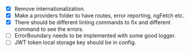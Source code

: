 - [x] Remove internationalization.
- [x] Make a providers folder to have routes, error reporting, ngFetch etc.
- [x] There should be different linting commands to fix and different command to see the errors.
- [ ] ErrorBoundary needs to be implemented with some good logger.
- [ ] JWT token local storage key should be in config.